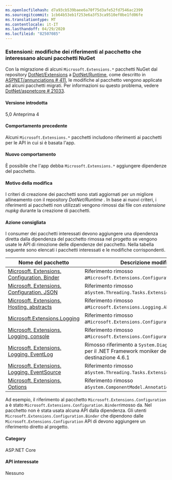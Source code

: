 ```yaml
---
ms.openlocfilehash: d7a93cb539baee6a70f75d3afe52fd7546ac2399
ms.sourcegitcommit: 1cb64b53eb1f253e6a3f53ca9510ef0be1fd06fe
ms.translationtype: MT
ms.contentlocale: it-IT
ms.lasthandoff: 04/29/2020
ms.locfileid: "82507085"
---
```

### <a name="extensions-package-reference-changes-affecting-some-nuget-packages"></a>Estensioni: modifiche dei riferimenti al pacchetto che interessano alcuni pacchetti NuGet

Con la migrazione di alcuni `Microsoft.Extensions.*` pacchetti NuGet dal repository [DotNet/Extensions](https://github.com/dotnet/extensions) a [DotNet/Runtime](https://github.com/dotnet/runtime), come descritto in [ASPNET/annunciations # 411](https://github.com/aspnet/Announcements/issues/411), le modifiche al pacchetto vengono applicate ad alcuni pacchetti migrati. Per informazioni su questo problema, vedere [DotNet/aspnetcore # 21033](https://github.com/dotnet/aspnetcore/issues/21033).

#### <a name="version-introduced"></a>Versione introdotta

5,0 Anteprima 4

#### <a name="old-behavior"></a>Comportamento precedente

Alcuni `Microsoft.Extensions.*` pacchetti includono riferimenti ai pacchetti per le API in cui si è basata l'app.

#### <a name="new-behavior"></a>Nuovo comportamento

È possibile che l'app debba `Microsoft.Extensions.*` aggiungere dipendenze del pacchetto.

#### <a name="reason-for-change"></a>Motivo della modifica

I criteri di creazione dei pacchetti sono stati aggiornati per un migliore allineamento con il repository *DotNet/Runtime* . In base ai nuovi criteri, i riferimenti ai pacchetti non utilizzati vengono rimossi dai file con *estensione nupkg* durante la creazione di pacchetti.

#### <a name="recommended-action"></a>Azione consigliata

I consumer dei pacchetti interessati devono aggiungere una dipendenza diretta dalla dipendenza del pacchetto rimossa nel progetto se vengono usate le API di rimozione delle dipendenze del pacchetto. Nella tabella seguente sono elencati i pacchetti interessati e le modifiche corrispondenti.

|Nome del pacchetto|Descrizione modifica:|
|------------|------------------|
|[Microsoft. Extensions. Configuration. Binder](https://nuget.org/packages/Microsoft.Extensions.Configuration.Binder)|Riferimento rimosso a`Microsoft.Extensions.Configuration`|
|[Microsoft. Extensions. Configuration. JSON](https://nuget.org/packages/Microsoft.Extensions.Configuration.Json)    |Riferimento rimosso a`System.Threading.Tasks.Extensions`|
|[Microsoft. Extensions. Hosting. abstracts](https://nuget.org/packages/Microsoft.Extensions.Hosting.Abstractions)|Riferimento rimosso a`Microsoft.Extensions.Logging.Abstractions`|
|[Microsoft.Extensions.Logging](https://nuget.org/packages/Microsoft.Extensions.Logging)                          |Riferimento rimosso a`Microsoft.Extensions.Configuration.Binder`|
|[Microsoft. Extensions. Logging. console](https://nuget.org/packages/Microsoft.Extensions.Logging.Console)          |Riferimento rimosso a`Microsoft.Extensions.Configuration.Abstractions`|
|[Microsoft. Extensions. Logging. EventLog](https://nuget.org/packages/Microsoft.Extensions.Logging.EventLog)        |Rimosso riferimento a `System.Diagnostics.EventLog` per il .NET Framework moniker del Framework di destinazione 4.6.1|
|[Microsoft. Extensions. Logging. EventSource](https://nuget.org/packages/Microsoft.Extensions.Logging.EventSource)  |Riferimento rimosso a`System.Threading.Tasks.Extensions`|
|[Microsoft. Extensions. Options](https://nuget.org/packages/Microsoft.Extensions.Options)                          |Riferimento rimosso a`System.ComponentModel.Annotations`|

Ad esempio, il riferimento al pacchetto `Microsoft.Extensions.Configuration` a è stato `Microsoft.Extensions.Configuration.Binder`rimosso da. Nel pacchetto non è stata usata alcuna API dalla dipendenza. Gli utenti `Microsoft.Extensions.Configuration.Binder` che dipendono dalle `Microsoft.Extensions.Configuration` API di devono aggiungere un riferimento diretto al progetto.

#### <a name="category"></a>Category

ASP.NET Core

#### <a name="affected-apis"></a>API interessate

Nessuno

<!--

#### Affected APIs

Not detectable via API analysis

-->
